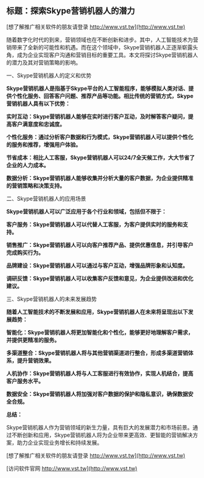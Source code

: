 ## **标题：探索Skype营销机器人的潜力**

[想了解推广相关软件的朋友请登录 http://www.vst.tw](http://www.vst.tw)

随着数字化时代的到来，营销领域也在不断创新和进步。其中，人工智能技术为营销带来了全新的可能性和机遇。而在这个领域中，Skype营销机器人正逐渐崭露头角，成为企业实现客户沟通和营销目标的重要工具。本文将探讨Skype营销机器人的潜力及其对营销策略的影响。

一、Skype营销机器人的定义和优势

**Skype营销机器人是指基于Skype平台的人工智能程序，能够模拟人类对话、提供个性化服务、回答客户问题、推荐产品等功能。相比传统的营销方式，Skype营销机器人具有以下优势：**

**实时互动：Skype营销机器人能够在实时进行客户互动，及时解答客户疑问，提高客户满意度和忠诚度。**

**个性化服务：通过分析客户数据和行为模式，Skype营销机器人可以提供个性化的服务和推荐，增强用户体验。**

**节省成本：相比人工客服，Skype营销机器人可以24/7全天候工作，大大节省了企业的人力成本。**

**数据分析：Skype营销机器人能够收集并分析大量的客户数据，为企业提供精准的营销策略和决策支持。**

二、Skype营销机器人的应用场景

**Skype营销机器人可以广泛应用于各个行业和领域，包括但不限于：**

**客户服务：Skype营销机器人可以代替人工客服，为客户提供实时的服务和支持。**

**销售推广：Skype营销机器人可以向客户推荐产品、提供优惠信息，并引导客户完成购买行为。**

**品牌建设：Skype营销机器人可以通过与客户互动，增强品牌形象和认知度。**

**调研反馈：Skype营销机器人可以收集客户反馈和意见，为企业提供改进和优化建议。**

三、Skype营销机器人的未来发展趋势

**随着人工智能技术的不断发展和应用，Skype营销机器人在未来将呈现出以下发展趋势：**

**智能化：Skype营销机器人将更加智能化和个性化，能够更好地理解客户需求，并提供更精准的服务。**

**多渠道整合：Skype营销机器人将与其他营销渠道进行整合，形成多渠道营销体系，提升营销效果。**

**人机协作：Skype营销机器人将与人工客服进行有效协作，实现人机结合，提高客户服务水平。**

**数据安全：Skype营销机器人将加强对客户数据的保护和隐私意识，确保数据安全合规。**

**总结：**

Skype营销机器人作为营销领域的新生力量，具有巨大的发展潜力和市场前景。通过不断创新和应用，Skype营销机器人将为企业带来更高效、更智能的营销解决方案，助力企业实现业务增长和持续发展。

[想了解推广相关软件的朋友请登录 http://www.vst.tw](http://www.vst.tw)


[访问软件官网 http://www.vst.tw](http://www.vst.tw)
